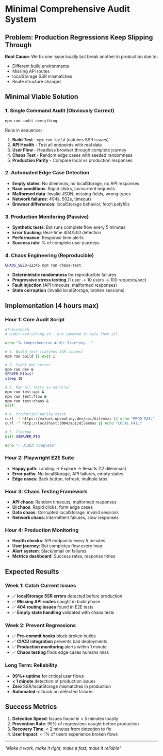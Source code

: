 # Minimal Comprehensive Audit System

## Problem: Production Regressions Keep Slipping Through

**Root Cause**: We fix one issue locally but break another in production due to:
- Different build environments  
- Missing API routes
- localStorage SSR mismatches
- Route structure changes

## **Minimal Viable Solution**

### 1. **Single Command Audit** (Obviously Correct)
```bash
npm run audit-everything
```

Runs in sequence:
1. **Build Test** - `npm run build` (catches SSR issues)
2. **API Health** - Test all endpoints with real data  
3. **User Flow** - Headless browser through complete journey
4. **Chaos Test** - Random edge cases with seeded randomness
5. **Production Parity** - Compare local vs production responses

### 2. **Automated Edge Case Detection**
- **Empty states**: No dilemmas, no localStorage, no API responses
- **Race conditions**: Rapid clicks, concurrent requests
- **Malformed data**: Invalid JSON, missing fields, wrong types
- **Network failures**: 404s, 502s, timeouts
- **Browser differences**: localStorage behavior, fetch polyfills

### 3. **Production Monitoring** (Passive)
- **Synthetic tests**: Bot runs complete flow every 5 minutes
- **Error tracking**: Real-time 404/500 detection
- **Performance**: Response time alerts
- **Success rate**: % of complete user journeys

### 4. **Chaos Engineering** (Reproducible)
```bash
CHAOS_SEED=12345 npm run chaos-test
```
- **Deterministic randomness** for reproducible failures
- **Progressive stress testing** (1 user → 10 users → 100 requests/sec)
- **Fault injection** (API timeouts, malformed responses)
- **State corruption** (invalid localStorage, broken sessions)

## **Implementation** (4 hours max)

### Hour 1: Core Audit Script
```bash
#!/bin/bash
# audit-everything.sh - One command to rule them all

echo "🔍 Comprehensive Audit Starting..."

# 1. Build test (catches SSR issues)
npm run build || exit 1

# 2. Start dev server
npm run dev &
SERVER_PID=$!
sleep 10

# 3. Run all tests in parallel
npm run test:api &
npm run test:flow &  
npm run test:chaos &
wait

# 4. Production parity check
curl -f https://values.uprootiny.dev/api/dilemmas || echo "PROD FAIL"
curl -f http://localhost:3004/api/dilemmas || echo "LOCAL FAIL"

# 5. Cleanup
kill $SERVER_PID

echo "✅ Audit Complete"
```

### Hour 2: Playwright E2E Suite
- **Happy path**: Landing → Explore → Results (12 dilemmas)
- **Error paths**: No localStorage, API failures, empty states
- **Edge cases**: Back button, refresh, multiple tabs

### Hour 3: Chaos Testing Framework
- **API chaos**: Random timeouts, malformed responses
- **UI chaos**: Rapid clicks, form edge cases  
- **Data chaos**: Corrupted localStorage, invalid sessions
- **Network chaos**: Intermittent failures, slow responses

### Hour 4: Production Monitoring
- **Health checks**: API endpoints every 5 minutes
- **User journey**: Bot completes flow every hour
- **Alert system**: Slack/email on failures
- **Metrics dashboard**: Success rates, response times

## **Expected Results**

### Week 1: Catch Current Issues
- ✅ **localStorage SSR errors** detected before production
- ✅ **Missing API routes** caught in build phase  
- ✅ **404 routing issues** found in E2E tests
- ✅ **Empty state handling** validated with chaos tests

### Week 2: Prevent Regressions  
- ✅ **Pre-commit hooks** block broken builds
- ✅ **CI/CD integration** prevents bad deployments
- ✅ **Production monitoring** alerts within 1 minute
- ✅ **Chaos testing** finds edge cases humans miss

### Long Term: Reliability
- **99%+ uptime** for critical user flows
- **< 1 minute** detection of production issues  
- **Zero** SSR/localStorage mismatches in production
- **Automated** rollback on detected failures

## **Success Metrics**

1. **Detection Speed**: Issues found in < 5 minutes locally
2. **Prevention Rate**: 95% of regressions caught before production  
3. **Recovery Time**: < 2 minutes from detection to fix
4. **User Impact**: < 1% of users experience broken flows

---

*"Make it work, make it right, make it fast, make it reliable"*